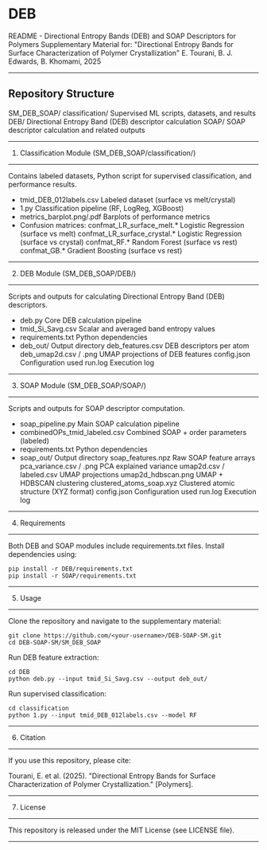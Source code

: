 # DEB
README - Directional Entropy Bands (DEB) and SOAP Descriptors for Polymers
Supplementary Material for:
"Directional Entropy Bands for Surface Characterization of Polymer Crystallization"
E. Tourani, B. J. Edwards, B. Khomami, 2025

----------------------------------------------------------------------
Repository Structure
----------------------------------------------------------------------

SM_DEB_SOAP/
  classification/    Supervised ML scripts, datasets, and results
  DEB/               Directional Entropy Band (DEB) descriptor calculation
  SOAP/              SOAP descriptor calculation and related outputs

----------------------------------------------------------------------
1. Classification Module  (SM_DEB_SOAP/classification/)
----------------------------------------------------------------------

Contains labeled datasets, Python script for supervised classification,
and performance results.

- tmid_DEB_012labels.csv       Labeled dataset (surface vs melt/crystal)
- 1.py                         Classification pipeline (RF, LogReg, XGBoost)
- metrics_barplot.png/.pdf     Barplots of performance metrics
- Confusion matrices:
    confmat_LR_surface_melt.*      Logistic Regression (surface vs melt)
    confmat_LR_surface_crystal.*   Logistic Regression (surface vs crystal)
    confmat_RF.*                   Random Forest (surface vs rest)
    confmat_GB.*                   Gradient Boosting (surface vs rest)

----------------------------------------------------------------------
2. DEB Module  (SM_DEB_SOAP/DEB/)
----------------------------------------------------------------------

Scripts and outputs for calculating Directional Entropy Band (DEB) descriptors.

- deb.py                         Core DEB calculation pipeline
- tmid_Si_Savg.csv               Scalar and averaged band entropy values
- requirements.txt               Python dependencies
- deb_out/                       Output directory
    deb_features.csv              DEB descriptors per atom
    deb_umap2d.csv / .png         UMAP projections of DEB features
    config.json                   Configuration used
    run.log                       Execution log

----------------------------------------------------------------------
3. SOAP Module  (SM_DEB_SOAP/SOAP/)
----------------------------------------------------------------------

Scripts and outputs for SOAP descriptor computation.

- soap_pipeline.py                Main SOAP calculation pipeline
- combinedOPs_tmid_labeled.csv    Combined SOAP + order parameters (labeled)
- requirements.txt                Python dependencies
- soap_out/                       Output directory
    soap_features.npz              Raw SOAP feature arrays
    pca_variance.csv / .png        PCA explained variance
    umap2d.csv / labeled.csv       UMAP projections
    umap2d_hdbscan.png             UMAP + HDBSCAN clustering
    clustered_atoms_soap.xyz       Clustered atomic structure (XYZ format)
    config.json                    Configuration used
    run.log                        Execution log

----------------------------------------------------------------------
4. Requirements
----------------------------------------------------------------------

Both DEB and SOAP modules include requirements.txt files.
Install dependencies using:

    pip install -r DEB/requirements.txt
    pip install -r SOAP/requirements.txt

----------------------------------------------------------------------
5. Usage
----------------------------------------------------------------------

Clone the repository and navigate to the supplementary material:

    git clone https://github.com/<your-username>/DEB-SOAP-SM.git
    cd DEB-SOAP-SM/SM_DEB_SOAP

Run DEB feature extraction:

    cd DEB
    python deb.py --input tmid_Si_Savg.csv --output deb_out/

Run supervised classification:

    cd classification
    python 1.py --input tmid_DEB_012labels.csv --model RF

----------------------------------------------------------------------
6. Citation
----------------------------------------------------------------------

If you use this repository, please cite:

Tourani, E. et al. (2025).
"Directional Entropy Bands for Surface Characterization of Polymer Crystallization."
[Polymers].

----------------------------------------------------------------------
7. License
----------------------------------------------------------------------

This repository is released under the MIT License (see LICENSE file).

----------------------------------------------------------------------

